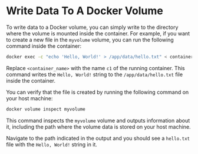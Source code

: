 # Write Data To A Docker Volume

To write data to a Docker volume, you can simply write to the directory where the volume is mounted inside the container. For example, if you want to create a new file in the `myvolume` volume, you can run the following command inside the container:

```bash
docker exec -c "echo 'Hello, World!' > /app/data/hello.txt" < container_name > sh
```

Replace `<container_name>` with the name `c1` of the running container. This command writes the `Hello, World!` string to the `/app/data/hello.txt` file inside the container.

You can verify that the file is created by running the following command on your host machine:

```bash
docker volume inspect myvolume
```

This command inspects the `myvolume` volume and outputs information about it, including the path where the volume data is stored on your host machine.

Navigate to the path indicated in the output and you should see a `hello.txt` file with the `Hello, World!` string in it.

